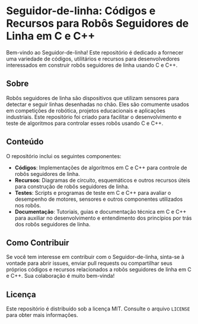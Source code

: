 # Seguidor-de-linha: Códigos e Recursos para Robôs Seguidores de Linha em C e C++

Bem-vindo ao Seguidor-de-linha! Este repositório é dedicado a fornecer uma variedade de códigos, utilitários e recursos para desenvolvedores interessados em construir robôs seguidores de linha usando C e C++.

## Sobre

Robôs seguidores de linha são dispositivos que utilizam sensores para detectar e seguir linhas desenhadas no chão. Eles são comumente usados em competições de robótica, projetos educacionais e aplicações industriais. Este repositório foi criado para facilitar o desenvolvimento e teste de algoritmos para controlar esses robôs usando C e C++.

## Conteúdo

O repositório inclui os seguintes componentes:

- **Códigos**: Implementações de algoritmos em C e C++ para controle de robôs seguidores de linha.
- **Recursos**: Diagramas de circuito, esquemáticos e outros recursos úteis para construção de robôs seguidores de linha.
- **Testes**: Scripts e programas de teste em C e C++ para avaliar o desempenho de motores, sensores e outros componentes utilizados nos robôs.
- **Documentação**: Tutoriais, guias e documentação técnica em C e C++ para auxiliar no desenvolvimento e entendimento dos princípios por trás dos robôs seguidores de linha.

## Como Contribuir

Se você tem interesse em contribuir com o Seguidor-de-linha, sinta-se à vontade para abrir issues, enviar pull requests ou compartilhar seus próprios códigos e recursos relacionados a robôs seguidores de linha em C e C++. Sua colaboração é muito bem-vinda!

## Licença

Este repositório é distribuído sob a licença MIT. Consulte o arquivo `LICENSE` para obter mais informações.

